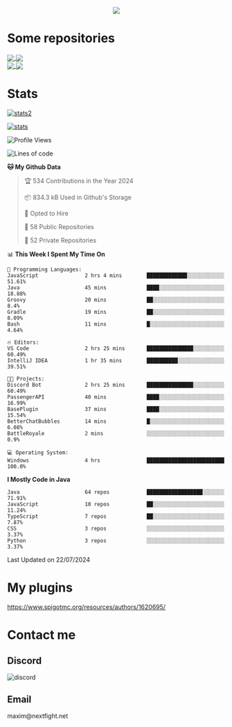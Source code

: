 <p align="center">
  <a href="https://github.com/max1mde">
    <img src="https://readme-typing-svg.demolab.com?font=Permanent+Marker&size=30&duration=4600&color=8C63F7&center=true&multiline=true&random=false&width=749&height=105&lines=0JfQtNGALg;My+name+is+Maxim" /></a>
</p>

<div align="left">

<h1>Some repositories</h1>
<a href="https://github.com/max1mde/FancyPhysics">
  <img align="center" src="https://denvercoder1-github-readme-stats.vercel.app/api/pin/?username=max1mde&repo=FancyPhysics&theme=react&bg_color=1F222E&title_color=8C63F7&hide_border=true&icon_color=F8D866&show_icons=true" />
</a>
<a href="https://github.com/NextFightNetwork/NextApply">
  <img align="center" src="https://denvercoder1-github-readme-stats.vercel.app/api/pin/?username=NextFightNetwork&repo=NextApply&theme=react&bg_color=1F222E&title_color=8C63F7&hide_border=true&icon_color=F8D866&show_icons=true" />
</a>
<br>
<a href="https://github.com/max1mde/HologramAPI">
  <img align="center" src="https://denvercoder1-github-readme-stats.vercel.app/api/pin/?username=max1mde&repo=HologramAPI&theme=react&bg_color=1F222E&title_color=8C63F7&hide_border=true&icon_color=F8D866&show_icons=true" />
</a>
<a href="https://github.com/max1mde/RadioBot">
  <img align="center" src="https://denvercoder1-github-readme-stats.vercel.app/api/pin/?username=max1mde&repo=RadioBot&theme=react&bg_color=1F222E&title_color=8C63F7&hide_border=true&icon_color=F8D866&show_icons=true" />
</a>


<h1>Stats</h1>
<p>
  <a href="https://github.com/max1mde">
    <img src="https://github-readme-stats.vercel.app/api/top-langs/?username=max1mde&layout=compact&theme=tokyonight&show_icons=true" alt="stats2" /></a>
</p>
<p>
  <a href="https://github.com/max1mde">
    <img src="https://github-readme-stats.vercel.app/api?username=max1mde&theme=tokyonight&show_icons=true&layout=compact" alt="stats" /></a>
</p>
</div>

<!--START_SECTION:waka-->
![Profile Views](http://img.shields.io/badge/Profile%20Views-151-blue)

![Lines of code](https://img.shields.io/badge/From%20Hello%20World%20I%27ve%20Written-791509%20lines%20of%20code-blue)

**🐱 My Github Data** 

> 🏆 534 Contributions in the Year 2024
 > 
> 📦 834.3 kB Used in Github's Storage 
 > 
> 💼 Opted to Hire
 > 
> 📜 58 Public Repositories 
 > 
> 🔑 52 Private Repositories  
 > 
📊 **This Week I Spent My Time On** 

```text
💬 Programming Languages: 
JavaScript               2 hrs 4 mins        █████████████░░░░░░░░░░░░   51.61% 
Java                     45 mins             ████░░░░░░░░░░░░░░░░░░░░░   18.88% 
Groovy                   20 mins             ██░░░░░░░░░░░░░░░░░░░░░░░   8.4% 
Gradle                   19 mins             ██░░░░░░░░░░░░░░░░░░░░░░░   8.09% 
Bash                     11 mins             █░░░░░░░░░░░░░░░░░░░░░░░░   4.64%

🔥 Editors: 
VS Code                  2 hrs 25 mins       ███████████████░░░░░░░░░░   60.49% 
IntelliJ IDEA            1 hr 35 mins        ██████████░░░░░░░░░░░░░░░   39.51%

🐱‍💻 Projects: 
Discord Bot              2 hrs 25 mins       ███████████████░░░░░░░░░░   60.49% 
PassengerAPI             40 mins             ████░░░░░░░░░░░░░░░░░░░░░   16.99% 
BasePlugin               37 mins             ████░░░░░░░░░░░░░░░░░░░░░   15.54% 
BetterChatBubbles        14 mins             █░░░░░░░░░░░░░░░░░░░░░░░░   6.08% 
BattleRoyale             2 mins              ░░░░░░░░░░░░░░░░░░░░░░░░░   0.9%

💻 Operating System: 
Windows                  4 hrs               █████████████████████████   100.0%

```

**I Mostly Code in Java** 

```text
Java                     64 repos            ██████████████████░░░░░░░   71.91% 
JavaScript               10 repos            ██░░░░░░░░░░░░░░░░░░░░░░░   11.24% 
TypeScript               7 repos             ██░░░░░░░░░░░░░░░░░░░░░░░   7.87% 
CSS                      3 repos             ░░░░░░░░░░░░░░░░░░░░░░░░░   3.37% 
Python                   3 repos             ░░░░░░░░░░░░░░░░░░░░░░░░░   3.37%

```



 Last Updated on 22/07/2024
<!--END_SECTION:waka-->

# My plugins
https://www.spigotmc.org/resources/authors/1620695/

<h1>Contact me</h1>

<h2>Discord</h2>  
<img src="https://lanyard.cnrad.dev/api/759334613335670805" alt="discord">

<h2>Email</h2>  
maxim@nextfight.net


